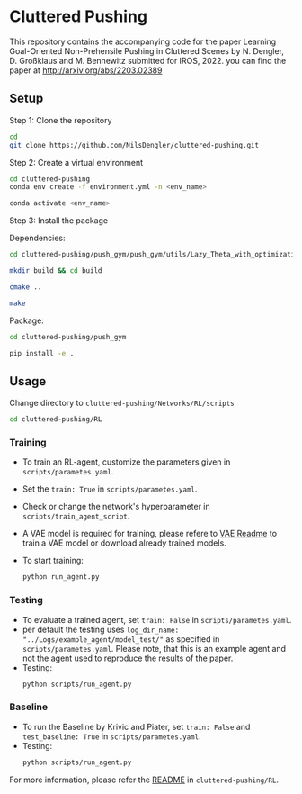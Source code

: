 # Cluttered Pushing
This repository contains the accompanying code for the paper Learning Goal-Oriented Non-Prehensile Pushing in Cluttered Scenes by N. Dengler, D. Großklaus and M. Bennewitz submitted for IROS, 2022. you can find the paper at 
http://arxiv.org/abs/2203.02389
 
## Setup

Step 1: Clone the repository

```bash
cd 
git clone https://github.com/NilsDengler/cluttered-pushing.git
```

Step 2: Create a virtual environment

```bash
cd cluttered-pushing
conda env create -f environment.yml -n <env_name>

conda activate <env_name>
```

Step 3: Install the package

Dependencies:
```bash
cd cluttered-pushing/push_gym/push_gym/utils/Lazy_Theta_with_optimization_any_angle_pathfinding

mkdir build && cd build

cmake ..

make
```

Package:
```bash
cd cluttered-pushing/push_gym

pip install -e .
```

## Usage

Change directory to ```cluttered-pushing/Networks/RL/scripts```
```bash
cd cluttered-pushing/RL
```

### Training

- To train an RL-agent, customize the parameters given in ```scripts/parametes.yaml```.
- Set the ```train: True``` in ```scripts/parametes.yaml```.
- Check or change the network's 
hyperparameter in ```scripts/train_agent_script```.

- A VAE model is required for training, please refere to [VAE Readme](https://github.com/NilsDengler/cluttered-pushing/tree/main/Networks/VAE) to train a VAE model or download already trained models.

- To start training:
  ```bash
  python run_agent.py
  ``` 

### Testing
- To evaluate a trained agent, set ```train: False``` in ```scripts/parametes.yaml```.
- per default the testing uses ```log_dir_name: "../Logs/example_agent/model_test/"``` as specified in ```scripts/parametes.yaml```. Please note, that this is an example agent and not the agent used to reproduce the results  of the paper.
- Testing:
  ```bash
  python scripts/run_agent.py
  ```

### Baseline
- To run the Baseline by Krivic and Piater, set ```train: False``` and ```test_baseline: True``` in ```scripts/parametes.yaml```.
- Testing:
  ```bash
  python scripts/run_agent.py
  ```

For more information, please refer the [README](https://github.com/NilsDengler/cluttered-pushing/tree/main/Networks/RL) in ```cluttered-pushing/RL```.

